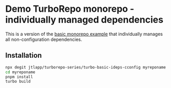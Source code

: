 # Demo TurboRepo monorepo - individually managed dependencies

This is a version of the [basic monorepo example](https://github.com/vercel/turbo/tree/main/examples/basic) that individually manages all non-configuration dependencies.

## Installation

```sh
npx degit jtlapp/turborepo-series/turbo-basic-ideps-cconfig myreponame
cd myreponame
pnpm install
turbo build
```